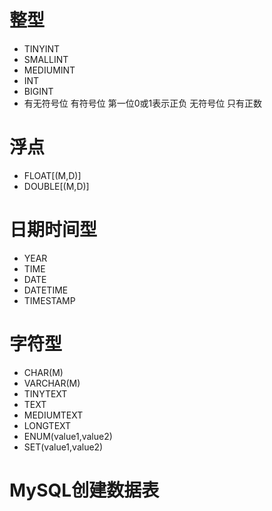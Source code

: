 # 整型 
* TINYINT
* SMALLINT
* MEDIUMINT
* INT
* BIGINT
* 有无符号位  有符号位 第一位0或1表示正负  无符号位 只有正数
# 浮点
* FLOAT[(M,D)]
* DOUBLE[(M,D)]
# 日期时间型
* YEAR
* TIME
* DATE
* DATETIME
* TIMESTAMP
# 字符型
* CHAR(M)
* VARCHAR(M)
* TINYTEXT
* TEXT
* MEDIUMTEXT
* LONGTEXT
* ENUM(value1,value2)
* SET(value1,value2)

#  MySQL创建数据表